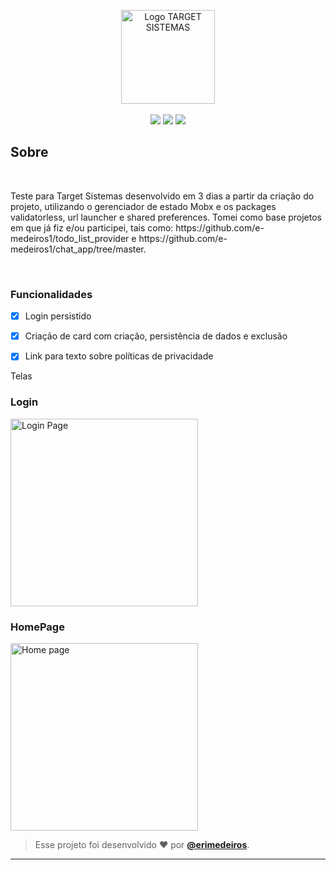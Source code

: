 <p align="center">
      <img src="https://github.com/e-medeiros1/prova_flutter/assets/73318684/216e59d9-57cf-4cdd-bb8d-0eb3fe9cb855" width="150" alt="Logo TARGET SISTEMAS"/></br></br>



<img src="https://img.shields.io/badge/dart-C.svg?style=for-the-badge&logo=dart&color=152030">
<img src="https://img.shields.io/badge/flutter-C.svg?style=for-the-badge&logo=flutter&color=0468D7"> 
<img src="https://img.shields.io/badge/Visual%20Studio%20Code-%23323330.svg?style=for-the-badge&logo=visual-studio-code&logoColor=FFFFFF&color=2F74C0">   </h2>

<h2> Sobre </h2></br>
<p >
 Teste para Target Sistemas desenvolvido em 3 dias a partir da criação do projeto, utilizando o gerenciador de estado Mobx e os packages validatorless, url launcher e shared preferences.
Tomei como base projetos em que já fiz e/ou participei, tais como: https://github.com/e-medeiros1/todo_list_provider e https://github.com/e-medeiros1/chat_app/tree/master.
</p></br>  

### Funcionalidades</br>

- [x] Login persistido </br>
- [x] Criação de card com criação, persistência de dados e exclusão </br>
- [x] Link para texto sobre políticas de privacidade </br>


<p> Telas </p>   

<h3> Login </h3>  
<img src="https://github.com/e-medeiros1/prova_flutter/assets/73318684/61cf65ab-20b3-4ac7-b985-fc9affb2bbb9" width="300" alt="Login Page"/></br>   

<h3> HomePage </h3>  
<img src="https://github.com/e-medeiros1/prova_flutter/assets/73318684/ff5abbb9-1b73-475b-bcae-8634f9fed4ee" width="300" alt="Home page"/></br>   


   >Esse projeto foi desenvolvido ❤️ por **[@erimedeiros](https://www.linkedin.com/in/erimedeiros/)**.<br> 

   ---
